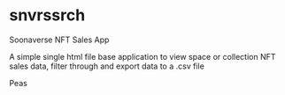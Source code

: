 # snvrssrch

Soonaverse NFT Sales App

A simple single html file base application to view space or collection NFT sales data, filter through and export data to a .csv file 

Peas
